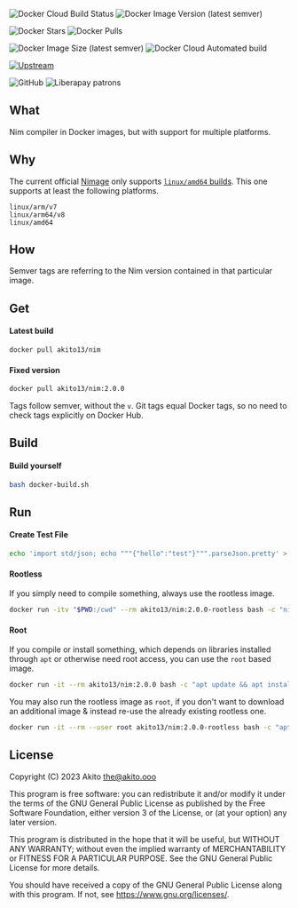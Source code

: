 ![Docker Cloud Build Status](https://img.shields.io/docker/cloud/build/akito13/nim?style=plastic)
![Docker Image Version (latest semver)](https://img.shields.io/docker/v/akito13/nim?style=plastic)

![Docker Stars](https://img.shields.io/docker/stars/akito13/nim?style=plastic)
![Docker Pulls](https://img.shields.io/docker/pulls/akito13/nim?style=plastic)

![Docker Image Size (latest semver)](https://img.shields.io/docker/image-size/akito13/nim?style=plastic)
![Docker Cloud Automated build](https://img.shields.io/docker/cloud/automated/akito13/nim?style=plastic)

[![Upstream](https://img.shields.io/badge/upstream-project-yellow?style=plastic)](https://github.com/nim-lang/Nim)

![GitHub](https://img.shields.io/github/license/theAkito/docker-nim?style=plastic)
![Liberapay patrons](https://img.shields.io/liberapay/patrons/Akito?style=plastic)

## What
Nim compiler in Docker images, but with support for multiple platforms.

## Why
The current official [Nimage](https://github.com/moigagoo/nimage) only supports [`linux/amd64` builds](https://hub.docker.com/r/nimlang/nim/tags).
This one supports at least the following platforms.

```
linux/arm/v7
linux/arm64/v8
linux/amd64
```

## How
Semver tags are referring to the Nim version contained in that particular image.

## Get
#### Latest build
```bash
docker pull akito13/nim
```
#### Fixed version
```bash
docker pull akito13/nim:2.0.0
```
Tags follow semver, without the `v`.
Git tags equal Docker tags, so no need to check tags explicitly on Docker Hub.

## Build
#### Build yourself
```bash
bash docker-build.sh
```

## Run

#### Create Test File
```bash
echo 'import std/json; echo """{"hello":"test"}""".parseJson.pretty' > t.nim
```

#### Rootless
If you simply need to compile something, always use the rootless image.

```bash
docker run -itv "$PWD:/cwd" --rm akito13/nim:2.0.0-rootless bash -c "nim c -r /cwd/t.nim && rm /cwd/t"
```

#### Root
If you compile or install something, which depends on libraries installed through `apt` or otherwise need root access, you can use the `root` based image.

```bash
docker run -it --rm akito13/nim:2.0.0 bash -c "apt update && apt install -y libncurses-dev && nimble install -y moe"
```

You may also run the rootless image as `root`, if you don't want to download an additional image & instead re-use the already existing rootless one.

```bash
docker run -it --rm --user root akito13/nim:2.0.0-rootless bash -c "apt update && apt install -y libncurses-dev && nimble install -y moe"
```

## License
Copyright (C) 2023  Akito <the@akito.ooo>

This program is free software: you can redistribute it and/or modify
it under the terms of the GNU General Public License as published by
the Free Software Foundation, either version 3 of the License, or
(at your option) any later version.

This program is distributed in the hope that it will be useful,
but WITHOUT ANY WARRANTY; without even the implied warranty of
MERCHANTABILITY or FITNESS FOR A PARTICULAR PURPOSE.  See the
GNU General Public License for more details.

You should have received a copy of the GNU General Public License
along with this program.  If not, see <https://www.gnu.org/licenses/>.